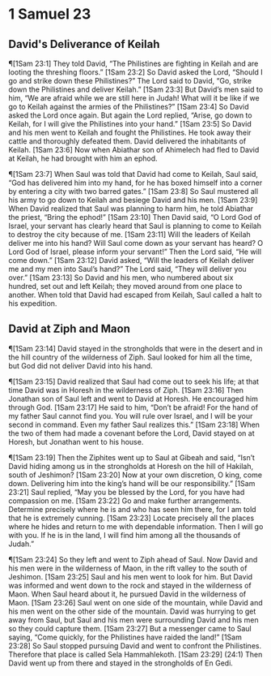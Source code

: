 # 1 Samuel 23

## David's Deliverance of Keilah
¶[1Sam 23:1] They told David, “The Philistines are fighting in Keilah and are looting the threshing floors.”
[1Sam 23:2] So David asked the Lord, “Should I go and strike down these Philistines?” The Lord said to David, “Go, strike down the Philistines and deliver Keilah.”
[1Sam 23:3] But David’s men said to him, “We are afraid while we are still here in Judah! What will it be like if we go to Keilah against the armies of the Philistines?”
[1Sam 23:4] So David asked the Lord once again. But again the Lord replied, “Arise, go down to Keilah, for I will give the Philistines into your hand.”
[1Sam 23:5] So David and his men went to Keilah and fought the Philistines. He took away their cattle and thoroughly defeated them. David delivered the inhabitants of Keilah.
[1Sam 23:6] Now when Abiathar son of Ahimelech had fled to David at Keilah, he had brought with him an ephod.

¶[1Sam 23:7] When Saul was told that David had come to Keilah, Saul said, “God has delivered him into my hand, for he has boxed himself into a corner by entering a city with two barred gates.”
[1Sam 23:8] So Saul mustered all his army to go down to Keilah and besiege David and his men.
[1Sam 23:9] When David realized that Saul was planning to harm him, he told Abiathar the priest, “Bring the ephod!”
[1Sam 23:10] Then David said, “O Lord God of Israel, your servant has clearly heard that Saul is planning to come to Keilah to destroy the city because of me.
[1Sam 23:11] Will the leaders of Keilah deliver me into his hand? Will Saul come down as your servant has heard? O Lord God of Israel, please inform your servant!” Then the Lord said, “He will come down.”
[1Sam 23:12] David asked, “Will the leaders of Keilah deliver me and my men into Saul’s hand?” The Lord said, “They will deliver you over.”
[1Sam 23:13] So David and his men, who numbered about six hundred, set out and left Keilah; they moved around from one place to another. When told that David had escaped from Keilah, Saul called a halt to his expedition.

## David at Ziph and Maon
¶[1Sam 23:14] David stayed in the strongholds that were in the desert and in the hill country of the wilderness of Ziph. Saul looked for him all the time, but God did not deliver David into his hand.

¶[1Sam 23:15] David realized that Saul had come out to seek his life; at that time David was in Horesh in the wilderness of Ziph.
[1Sam 23:16] Then Jonathan son of Saul left and went to David at Horesh. He encouraged him through God.
[1Sam 23:17] He said to him, “Don’t be afraid! For the hand of my father Saul cannot find you. You will rule over Israel, and I will be your second in command. Even my father Saul realizes this.”
[1Sam 23:18] When the two of them had made a covenant before the Lord, David stayed on at Horesh, but Jonathan went to his house.

¶[1Sam 23:19] Then the Ziphites went up to Saul at Gibeah and said, “Isn’t David hiding among us in the strongholds at Horesh on the hill of Hakilah, south of Jeshimon?
[1Sam 23:20] Now at your own discretion, O king, come down. Delivering him into the king’s hand will be our responsibility.”
[1Sam 23:21] Saul replied, “May you be blessed by the Lord, for you have had compassion on me.
[1Sam 23:22] Go and make further arrangements. Determine precisely where he is and who has seen him there, for I am told that he is extremely cunning.
[1Sam 23:23] Locate precisely all the places where he hides and return to me with dependable information. Then I will go with you. If he is in the land, I will find him among all the thousands of Judah.”

¶[1Sam 23:24] So they left and went to Ziph ahead of Saul. Now David and his men were in the wilderness of Maon, in the rift valley to the south of Jeshimon.
[1Sam 23:25] Saul and his men went to look for him. But David was informed and went down to the rock and stayed in the wilderness of Maon. When Saul heard about it, he pursued David in the wilderness of Maon.
[1Sam 23:26] Saul went on one side of the mountain, while David and his men went on the other side of the mountain. David was hurrying to get away from Saul, but Saul and his men were surrounding David and his men so they could capture them.
[1Sam 23:27] But a messenger came to Saul saying, “Come quickly, for the Philistines have raided the land!”
[1Sam 23:28] So Saul stopped pursuing David and went to confront the Philistines. Therefore that place is called Sela Hammahlekoth.
[1Sam 23:29] (24:1) Then David went up from there and stayed in the strongholds of En Gedi.

